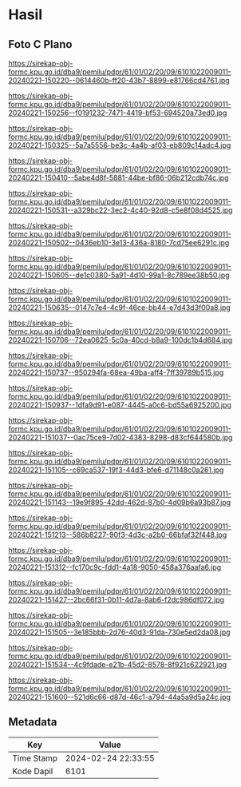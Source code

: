 # Hasil

## Foto C Plano

https://sirekap-obj-formc.kpu.go.id/dba9/pemilu/pdpr/61/01/02/20/09/6101022009011-20240221-150220--0614460b-ff20-43b7-8899-e81766cd4761.jpg

https://sirekap-obj-formc.kpu.go.id/dba9/pemilu/pdpr/61/01/02/20/09/6101022009011-20240221-150256--f0191232-7471-4419-bf53-694520a73ed0.jpg

https://sirekap-obj-formc.kpu.go.id/dba9/pemilu/pdpr/61/01/02/20/09/6101022009011-20240221-150325--5a7a5556-be3c-4a4b-af03-eb809c14adc4.jpg

https://sirekap-obj-formc.kpu.go.id/dba9/pemilu/pdpr/61/01/02/20/09/6101022009011-20240221-150410--5abe4d8f-5881-44be-bf86-06b212cdb74c.jpg

https://sirekap-obj-formc.kpu.go.id/dba9/pemilu/pdpr/61/01/02/20/09/6101022009011-20240221-150531--a329bc22-3ec2-4c40-92d8-c5e8f08d4525.jpg

https://sirekap-obj-formc.kpu.go.id/dba9/pemilu/pdpr/61/01/02/20/09/6101022009011-20240221-150502--0436eb10-3e13-436a-8180-7cd75ee6291c.jpg

https://sirekap-obj-formc.kpu.go.id/dba9/pemilu/pdpr/61/01/02/20/09/6101022009011-20240221-150605--de1c0380-5a91-4d10-99a1-8c789ee38b50.jpg

https://sirekap-obj-formc.kpu.go.id/dba9/pemilu/pdpr/61/01/02/20/09/6101022009011-20240221-150635--0147c7e4-4c9f-46ce-bb44-e7d43d3f00a8.jpg

https://sirekap-obj-formc.kpu.go.id/dba9/pemilu/pdpr/61/01/02/20/09/6101022009011-20240221-150706--72ea0625-5c0a-40cd-b8a9-100dc1b4d684.jpg

https://sirekap-obj-formc.kpu.go.id/dba9/pemilu/pdpr/61/01/02/20/09/6101022009011-20240221-150737--950294fa-68ea-49ba-aff4-7ff39789b515.jpg

https://sirekap-obj-formc.kpu.go.id/dba9/pemilu/pdpr/61/01/02/20/09/6101022009011-20240221-150937--1dfa9d91-e087-4445-a0c6-bd55a6925200.jpg

https://sirekap-obj-formc.kpu.go.id/dba9/pemilu/pdpr/61/01/02/20/09/6101022009011-20240221-151037--0ac75ce9-7d02-4383-8298-d83cf644580b.jpg

https://sirekap-obj-formc.kpu.go.id/dba9/pemilu/pdpr/61/01/02/20/09/6101022009011-20240221-151105--c69ca537-19f3-44d3-bfe6-d71148c0a261.jpg

https://sirekap-obj-formc.kpu.go.id/dba9/pemilu/pdpr/61/01/02/20/09/6101022009011-20240221-151143--19e9f895-42dd-462d-87b0-4d09b6a93b87.jpg

https://sirekap-obj-formc.kpu.go.id/dba9/pemilu/pdpr/61/01/02/20/09/6101022009011-20240221-151213--586b8227-90f3-4d3c-a2b0-66bfaf32f448.jpg

https://sirekap-obj-formc.kpu.go.id/dba9/pemilu/pdpr/61/01/02/20/09/6101022009011-20240221-151312--fc170c9c-fdd1-4a18-9050-458a376aafa6.jpg

https://sirekap-obj-formc.kpu.go.id/dba9/pemilu/pdpr/61/01/02/20/09/6101022009011-20240221-151427--2bc66f31-0b11-4d7a-8ab6-f2dc986df072.jpg

https://sirekap-obj-formc.kpu.go.id/dba9/pemilu/pdpr/61/01/02/20/09/6101022009011-20240221-151505--3e185bbb-2d76-40d3-91da-730e5ed2da08.jpg

https://sirekap-obj-formc.kpu.go.id/dba9/pemilu/pdpr/61/01/02/20/09/6101022009011-20240221-151534--4c9fdade-e21b-45d2-8578-8f921c622921.jpg

https://sirekap-obj-formc.kpu.go.id/dba9/pemilu/pdpr/61/01/02/20/09/6101022009011-20240221-151600--521d6c66-d87d-46c1-a794-44a5a9d5a24c.jpg


## Metadata

| Key        | Value               |
| ---------- | ------------------- |
| Time Stamp | 2024-02-24 22:33:55 |
| Kode Dapil | 6101                |



